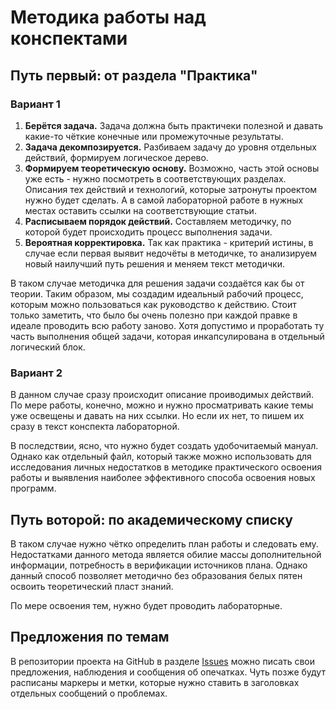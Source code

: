 # Методика работы над конспектами

## Путь первый: от раздела "Практика"

### Вариант 1

1. **Берётся задача.** Задача должна быть практичеки полезной и давать какие-то чёткие конечные или промежуточные результаты.
2. **Задача декомпозируется.** Разбиваем задачу до уровня отдельных действий, формируем логическое дерево.
3. **Формируем теоретическую основу.** Возможно, часть этой основы уже есть - нужно посмотреть в соответствующих разделах. Описания тех действий и технологий, которые затронуты проектом нужно будет сделать. А в самой лабораторной работе в нужных местах оставить ссылки на соответствующие статьи.
4. **Расписываем порядок действий.** Составляем методичку, по которой будет происходить процесс выполнения задачи.
5. **Вероятная корректировка.** Так как практика - критерий истины, в случае если первая выявит недочёты в методичке, то анализируем новый наилучший путь решения и меняем текст методички.

В таком случае методичка для решения задачи создаётся как бы от теории. Таким образом, мы создадим идеальный рабочий процесс, которым можно пользоваться как руководство к действию. Стоит только заметить, что было бы очень полезно при каждой правке в идеале проводить всю работу заново. Хотя допустимо и проработать ту часть выполнения общей задачи, которая инкапсулирована в отдельный логический блок.

### Вариант 2

В данном случае сразу происходит описание проиводимых действий. По мере работы, конечно, можно и нужно просматривать какие темы уже освещены и давать на них ссылки. Но если их нет, то пишем их сразу в текст конспекта лабораторной.

В последствии, ясно, что нужно будет создать удобочитаемый мануал. Однако как отдельный файл, который также можно использовать для исследования личных недостатков в методике практического освоения работы и выявления наиболее эффективного способа освоения новых программ.

## Путь воторой: по академическому списку

В таком случае нужно чётко определить план работы и следовать ему. Недостатками данного метода является обилие массы дополнительной информации, потребность в верификации источников плана. Однако данный способ позволяет методично без образования белых пятен освоить теоретический пласт знаний. 

По мере освоения тем, нужно будет проводить лабораторные.

## Предложения по темам

В репозитории проекта на GitHub в разделе [Issues](https://github.com/boyko1989/ITCO/issues) можно писать свои предложения, наблюдения и сообщения об опечатках. Чуть позже будут расписаны маркеры и метки, которые нужно ставить в заголовках отдельных сообщений о проблемах.